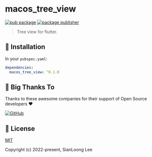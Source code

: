 # macos_tree_view

[![pub package](https://img.shields.io/pub/v/macos_tree_view.svg)](https://pub.dev/packages/macos_tree_view)
[![package publisher](https://img.shields.io/pub/publisher/path.svg)](https://pub.dev/packages/path/publisher)

> Tree view for flutter.

## 🔨 Installation

In your `pubspec.yaml`:

```yaml
dependencies:
  macos_tree_view: ^0.1.0
```

## 🎉 Big Thanks To

Thanks to these awesome companies for their support of Open Source developers ❤

[![GitHub](https://jstools.dev/img/badges/github.svg)](https://github.com/open-source)
<!-- [![NPM](https://jstools.dev/img/badges/npm.svg)](https://www.npmjs.com/) -->

## 📄 License

[MIT](https://github.com/si3nloong/macos_tree_view/blob/main/LICENSE)

Copyright (c) 2022-present, SianLoong Lee